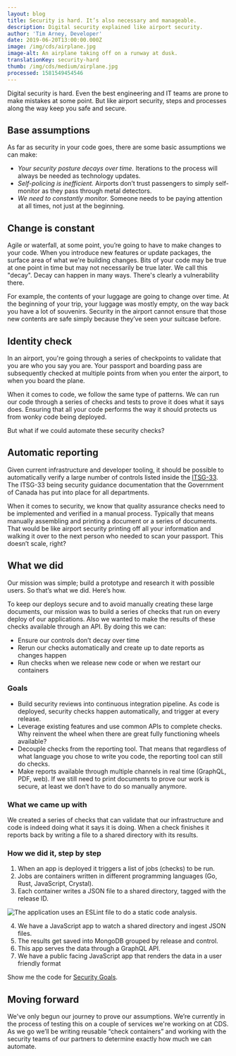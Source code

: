 ```yaml
---
layout: blog
title: Security is hard. It’s also necessary and manageable.
description: Digital security explained like airport security.
author: 'Tim Arney, Developer'
date: 2019-06-20T13:00:00.000Z
image: /img/cds/airplane.jpg
image-alt: An airplane taking off on a runway at dusk.
translationKey: security-hard
thumb: /img/cds/medium/airplane.jpg
processed: 1581549454546
---
```

Digital security is hard. Even the best engineering and IT teams are prone to make mistakes at some point. But like airport security, steps and processes along the way keep you safe and secure.

## Base assumptions

As far as security in your code goes, there are some basic assumptions we can make:

* _Your security posture decays over time._ Iterations to the process will always be needed as technology updates.
* _Self-policing is inefficient._ Airports don’t trust passengers to simply self-monitor as they pass through metal detectors.
* _We need to constantly monitor._ Someone needs to be paying attention at all times, not just at the beginning.

## Change is constant

Agile or waterfall, at some point, you’re going to have to make changes to your code. When you introduce new features or update packages, the surface area of what we're building changes. Bits of your code may be true at one point in time but may not necessarily be true later. We call this "decay". Decay can happen in many ways. There's clearly a vulnerability there. 

For example, the contents of your luggage are going to change over time. At the beginning of your trip, your luggage was mostly empty, on the way back you have a lot of souvenirs. Security in the airport cannot ensure that those new contents are safe simply because they’ve seen your suitcase before.

## Identity check

In an airport, you're going through a series of checkpoints to validate that you are who you say you are. Your passport and boarding pass are subsequently checked at multiple points from when you enter the airport, to when you board the plane.

When it comes to code, we follow the same type of patterns. We can run our code through a series of checks and tests to prove it does what it says does. Ensuring that all your code performs the way it should protects us from wonky code being deployed.

But what if we could automate these security checks? 

## Automatic reporting

Given current infrastructure and developer tooling, it should be possible to automatically verify a large number of controls listed inside the [ITSG-33](https://www.cse-cst.gc.ca/en/system/files/pdf_documents/itsg33-overview-apercu-eng_1.pdf). The ITSG-33 being security guidance documentation that the Government of Canada has put into place for all departments.

When it comes to security, we know that quality assurance checks need to be implemented and verified in a manual process. Typically that means manually assembling and printing a document or a series of documents. That would be like airport security printing off all your information and walking it over to the next person who needed to scan your passport. This doesn’t scale, right?

## What we did

Our mission was simple; build a prototype and research it with possible users. So that’s what we did. Here’s how.

To keep our deploys secure and to avoid manually creating these large documents, our mission was to build a series of checks that run on every deploy of our applications. Also we wanted to make the results of these checks available through an API. By doing this we can:

* Ensure our controls don’t decay over time
* Rerun our checks automatically and create up to date reports as changes happen
* Run checks when we release new code or when we restart our containers

### Goals

* Build security reviews into continuous integration pipeline. As code is deployed, security checks happen automatically, and trigger at every release.
* Leverage existing features and use common APIs to complete checks. Why reinvent the wheel when there are great fully functioning wheels available? 
* Decouple checks from the reporting tool. That means that regardless of what language you chose to write you code, the reporting tool can still do checks. 
* Make reports available through multiple channels in real time (GraphQL, PDF, web). If we still need to print documents to prove our work is secure, at least we don’t have to do so manually anymore.

### What we came up with

We created a series of checks that can validate that our infrastructure and code is indeed doing what it says it is doing. When a check finishes it reports back by writing a file to a shared directory with its results.

### How we did it, step by step

1. When an app is deployed it triggers a list of jobs (checks) to be run.
2. Jobs are containers written in different programming languages (Go, Rust, JavaScript, Crystal).
3. Each container writes a JSON file to a shared directory, tagged with the release ID.

![The application uses an ESLint file to do a static code analysis.](/img/cds/compliance-code-en.png)

4. We have a JavaScript app to watch a shared directory and ingest JSON files.
5. The results get saved into MongoDB grouped by release and control.
6. This app serves the data through a GraphQL API.
7. We have a public facing JavaScript app that renders the data in a user friendly format

Show me the code for [Security Goals](https://github.com/cds-snc/security-goals).

## Moving forward

We've only begun our journey to prove our assumptions. We’re currently in the process of testing this on a couple of services we're working on at CDS. As we go we’ll be writing reusable “check containers” and working with the security teams of our partners to determine exactly how much we can automate.


